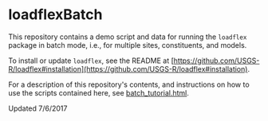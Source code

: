 # loadflexBatch

This repository contains a demo script and data for running the `loadflex` 
package in batch mode, i.e., for multiple sites, constituents, and models.

To install or update `loadflex`, see the README at 
[https://github.com/USGS-R/loadflex#installation](https://github.com/USGS-R/loadflex#installation).

For a description of this repository's contents, and instructions on how to use 
the scripts contained here, see 
[batch_tutorial.html](https://usgs-r.github.io/loadflexBatch/batch_tutorial.html).

Updated 7/6/2017
